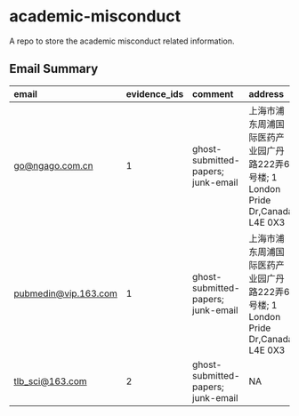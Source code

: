 
<!-- README.md is generated from README.Rmd. Please edit that file -->

# academic-misconduct

A repo to store the academic misconduct related
information.

## Email Summary

| email                  | evidence\_ids | comment                            | address                                                    |       phone |   wechat |
| :--------------------- | :------------ | :--------------------------------- | :--------------------------------------------------------- | ----------: | -------: |
| <go@ngago.com.cn>      | 1             | ghost-submitted-papers; junk-email | 上海市浦东周浦国际医药产业园广丹路222弄6号楼; 1 London Pride Dr,Canada L4E 0X3 |          NA | 76528226 |
| <pubmedin@vip.163.com> | 1             | ghost-submitted-papers; junk-email | 上海市浦东周浦国际医药产业园广丹路222弄6号楼; 1 London Pride Dr,Canada L4E 0X3 |          NA | 76528226 |
| <tlb_sci@163.com>      | 2             | ghost-submitted-papers; junk-email | NA                                                         | 18302189343 |       NA |
